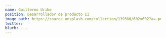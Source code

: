 ```yaml
---
name: Guillermo Uribe
position: Desarrollador de producto II
image_path: https://source.unsplash.com/collection/139386/602x602?a=.png
twitter: 
blurb: ...
---
```


